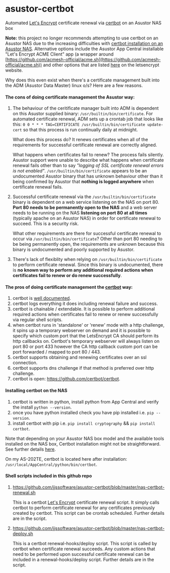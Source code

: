 # asustor-certbot
Automated [Let's Encrypt](https://letsencrypt.org/) certificate renewal via [certbot](https://certbot.eff.org/docs/) on an Asustor NAS box

**Note:** this project no longer recommends attempting to use certbot on an Asustor NAS due to the increasing difficulties with [certbot installation on an Asustor NAS](https://github.com/bebo-dot-dev/asustor-certbot/blob/master/CertbotInstallation.md). Alternative options include the Asustor App Central installable "Let's Encrypt ACME Client" app (a wrapper around [https://github.com/acmesh-official/acme.sh](https://github.com/acmesh-official/acme.sh)) and other options that are listed [here](https://letsencrypt.org/docs/client-options/) on the letsencrypt website.

Why does this even exist when there's a certificate management built into the ADM (Asustor Data Master) linux o/s? Here are a few reasons.

#### The cons of doing certificate management the Asustor way: ####

1. The behaviour of the ceritificate manager built into ADM is dependent on this Asustor supplied binary: `/usr/builtin/bin/certificate`. For automated certificate renewal, ADM sets up a crontab job that looks like this: `0 0 * * * TAG=CERTIFICATE /usr/builtin/bin/certificate update-cert` so that this process is run continually daily at midnight.

   What does this process do? It renews certificates when all of the requirements for successful certificate renewal are correctly aligned.
   
   What happens when certificates fail to renew? The process fails silently. Asustor support were unable to describe what happens when certificate renewal fails other than to say _"logging of SSL certificate renewal errors is not enabled"_. `/usr/builtin/bin/certificate` appears to be an undocumented Asustor binary that has unknown behaviour other than it being confirmed by Asustor that **nothing is logged anywhere** when certificate renewal fails.
   
2. Successful certificate renewal via the `/usr/builtin/bin/certificate` binary is dependent on a web service listening on the NAS on port 80. **Port 80 needs to be permanently open to the NAS** and a web server needs to be running on the NAS **listening on port 80 at all times** (typically apache on an Asustor NAS) in order for certificate renewal to succeed. This is a security risk.

   What other requirements are there for successful certificate renewal to occur via `/usr/builtin/bin/certificate`? Other than port 80 needing to be being permanently open, the requirements are unknown because this binary is undocumented and poorly supported by Asustor.

3. There's lack of flexiblity when relying on `/usr/builtin/bin/certificate` to perform certificate renewal. Since this binary is undocumented, there is **no known way to perform any additional required actions when certificates fail to renew or do renew successfully**.

#### The pros of doing certificate management the [certbot](https://certbot.eff.org/docs/) way: ####

1. certbot is [well documented](https://certbot.eff.org/docs/).
2. certbot logs everything it does including renewal failure and success.
3. certbot is chainable / extendable. It is possible to perform additional required actions when certificates fail to renew or renew successfully via regular shell scripts.
4. when certbot runs in 'standalone' or 'renew' mode with a http challenge, it spins up a temporary webserver on demand and it is possible to specify which custom port that the LetsEncrypt CA should perform its http callbacks on. Certbot's temporary webserver will always listen on port 80 or port 433 however the CA http callback custom port can be port forwarded / mapped to port 80 / 443.
5. certbot supports obtaining and renewing certificates over an ssl connection.
6. certbot supports dns challenge if that method is preferred over http challenge.
7. certbot is open: https://github.com/certbot/certbot.

#### Installing certbot on the NAS ####
1. certbot is written in python, install python from App Central and verify the install `python --version`.
2. once you have python installed check you have pip installed i.e. `pip --version`.
3. install certbot with pip i.e. `pip install cryptography` && `pip install certbot`.

Note that depending on your Asustor NAS box model and the available tools installed on the NAS box, Certbot installation might not be straightforward. See further details [here](https://github.com/jjssoftware/asustor-certbot/blob/master/CertbotInstallation.md).

On my AS-202TE, certbot is located here after installation: `/usr/local/AppCentral/python/bin/certbot`.

#### Shell scripts included in this github repo ####
1. https://github.com/jjssoftware/asustor-certbot/blob/master/nas-certbot-renewal.sh

   This is a certbot [Let's Encrypt](https://letsencrypt.org/) certificate renewal script. It simply calls certbot to perform certificate renewal for any certificates previously created by certbot. This script can be crontab scheduled. Further details are in the script.

2. https://github.com/jjssoftware/asustor-certbot/blob/master/nas-certbot-deploy.sh

   This is a certbot renewal-hooks/deploy script. This script is called by certbot when certificate renewal succeeds. Any custom actions that need to be performed upon successful certificate renewal can be included in a renewal-hooks/deploy script. Further details are in the script.
